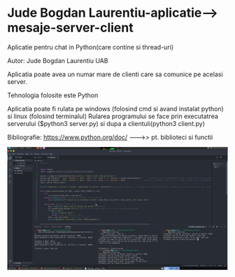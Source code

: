 # Jude Bogdan Laurentiu-aplicatie--> mesaje-server-client
Aplicatie pentru chat in Python(care contine si thread-uri)

Autor: Jude Bogdan Laurentiu UAB

Aplicatia poate avea un numar mare de clienti care sa comunice pe acelasi server.

Tehnologia folosite este Python 

Aplicatia poate fi rulata pe windows (folosind cmd si avand instalat python) si linux (folosind terminalul) 
Rularea programului se face prin executatrea  serverului ($python3 server.py) si dupa a clientuli(python3 client.py)


Bibliografie:
https://www.python.org/doc/ --->> pt. biblioteci si functii

![](poza.png)


